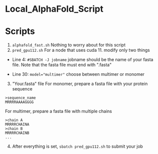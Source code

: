 # Local_AlphaFold_Script

# Scripts
1. `alphafold_fast.sh` Nothing to worry about for this script
2. `pred_gpu112.sh` For a node that uses cuda 11. 
modify only two things
 - Line 4: `#SBATCH -J jobname`
 jobname should be the name of your fasta file. Note that the fasta file must end with ".fasta"
 
 - Line 30: `model="multimer"`
 choose between multimer or monomer
 
 3. "Your.fasta" file
 For monomer, prepare a fasta file with your protein sequence
 ```
 >sequence_name
 MRRRRAAAAGGGG
 ```
 
 For multimer, prepare a fasta file with multiple chains
 ```
 >chain A
 MRRRRCHAINA
 >chain B
 MRRRRCHAINB
 ...
 ```
 
 4. After everything is set, `sbatch pred_gpu112.sh` to submit your job

